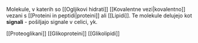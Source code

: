 Molekule, v katerih so [[Ogljikovi hidrati]] [[Kovalentne vezi|kovalentno]] vezani s [[Proteini in peptidi|proteini]] ali [[Lipidi]]. Te molekule delujejo kot **signali** - pošiljajo signale v celici, yk.

[[Proteoglikani]]
[[Glikoproteini]]
[[Glikolipidi]]